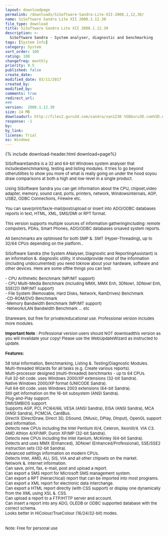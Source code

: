 ```yaml
---
layout: downloadpage
permalink: /downloads/SiSoftware-Sandra-Lite-XII-2008,1,12,30/
name: SiSoftware Sandra Lite XII 2008.1.12.30
file_type: download
title: SiSoftware Sandra Lite XII 2008.1.12.30
description: >-
  SiSoftware Sandra - System analyser, diagnostic and benchmarking
tags: [System Info]
category: System
sort_order: 100
rating: 100
changefreq: monthly
priority: 0.5
published: false
create_date: 
modified_date: 03/11/2017
created_by: 
modified_by: 
comments: true
redirect_url: 
### 
version:  2008.1.12.30
size: 14 MB
downloadurl: http://files2.guru3d.com/sandra/san1230 %5BGuru3D.com%5D.exe
response: -1
by: 
by_link: 
license: Trial 
os: Windows
---
```


{% include download-header.html download=page%}

<p style="fix-download-text !important">
<p><font size="2"><p>SiSoftwareSandra is a 32 and 64-bit Windows system analyser that includesbenchmarking, testing and listing modules. It tries to go beyond otherutilities to show you more of what is really going on under the hood soyou draw comparisons at both a high and low-level in a single product.<br />
<br />
Using SiSoftware Sandra you can get information about the CPU, chipset,video adapter, memory, sound card, ports, printers, network, Windowsinternals, AGP, USB2, ODBC Connections, Firewire etc. <br />
<br />
You can save/print/fax/e-mail/post/upload or insert into ADO/ODBC databases reports in text, HTML, XML, SMS/DMI or RPT format.<br />
<br />
This version supports multiple sources of information gatheringincluding: remote computers, PDAs, Smart Phones, ADO/ODBC databases orsaved system reports.<br />
<br />
All benchmarks are optimised for both SMP &amp;. SMT (Hyper-Threading), up to 32/64 CPUs depending on the platform..<br />
<br />
SiSoftware Sandra (the System ANalyser, Diagnostic and ReportingAssistant) is an information &amp;. diagnostic utility. It shouldprovide most of the information (including undocumented) you need toknow about your hardware, software and other devices. Here are some ofthe things you can test:<br />
<br />
- CPU Arithmetic Benchmark (MP/MT support)<br />
- CPU Multi-Media Benchmark (including MMX, MMX Enh, 3DNow!, 3DNow! Enh, SSE(2)) (MP/MT support)<br />
- File System (Removable, Hard Disks, Network, RamDrives) Benchmark <br />
-CD-ROM/DVD Benchmark <br />
-Memory Bandwidth Benchmark (MP/MT support) <br />
-Network/LAN Bandwidth Benchmark ... etc<br />
<br />
Shareware, but free for private/educational use. Professional version includes more modules.<br />
<br />
<strong>Important Note</strong> : Professional version users should NOT downloadthis version as you will invalidate your copy! Please use the WebUpdateWizard as instructed to update.<br />
<br />
<span class="articleDetailsLink"><strong>Features:</strong></span><br />
<br />
58 total Information, Benchmarking, Listing &amp;. Testing/Diagnostic Modules. <br />
Multi-threaded Wizards for all tasks (e.g. Create various reports). <br />
Multi-processor designed (multi-threaded) benchmarks - up to 64 CPUs. <br />
Full 32-bit code. uses Windows 2000/XP extensions (32-bit Sandra). <br />
Native Windows 2000/XP format (UNICODE Sandra). <br />
Full 64-bit code. uses Windows 2003 extensions (64-bit Sandra). <br />
Still get information on the 16-bit subsystem (ANSI Sandra). <br />
Plug-and-Play support. <br />
DMI/SMBIOS support. <br />
Supports AGP, PCI, PCI64/66, VESA (ANSI Sandra), EISA (ANSI Sandra), MCA (ANSI Sandra), PCMCIA, CardBus. <br />
DirectX (DirectDraw, Direct 3D, DSound, DMusic, DPlay, DInput), OpenGL support and information. <br />
Detects new CPUs including the Intel Pentium III/4, Celeron, XeonIII/4. VIA C3. AMD Athlon 4/XP/MP, Duron XP/MP (32-bit Sandra). <br />
Detects new CPUs including the Intel Itanium, McKinley (64-bit Sandra). <br />
Detects and uses MMX (Enhanced), 3DNow! (Enhanced/Professional), SSE/SSE2 instruction sets (32-bit Sandra). <br />
Advanced settings information on modern CPUs. <br />
Detects Intel, AMD, ALi, SiS, VIA and all other chipsets on the market. <br />
Network &amp;. Internet information. <br />
Can save, print, fax, e-mail</a>, post and upload a report. <br />
Can export a SMS report for Microsoft SMS management system. <br />
Can export a RPT (hierarchical) report that can be imported into most programs. <br />
Can export a XML report for electronic data interchange. <br />
Can export a HTML report directly (with CSS support) or display one dynamically from the XML using XSL &amp;. CSS. <br />
Can upload a report to a FTP/HTTP server and account. <br />
Can insert a report into any ADO, OLEDB or ODBC supported database with the correct schema. <br />
Looks better in HiColour/TrueColour (16/24/32-bit) modes.<br />
<br />
<br />
Note: Free for personal use</p></p></p>
